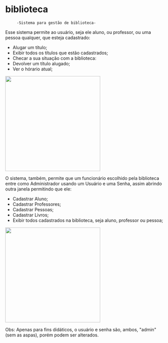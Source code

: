 # biblioteca
         -Sistema para gestão de biblioteca-
         
Esse sistema permite ao usuário, seja ele aluno, ou professor, ou uma pessoa qualquer, que esteja cadastrado:
- Alugar um título;
- Exibir todos os títulos que estão cadastrados;
- Checar a sua situação com a biblioteca:
- Devolver um título alugado;
- Ver o hórario atual;

<img src="https://i.imgur.com/Kc8ocIU.png" width="300">


O sistema, também, permite que um funcionário escolhido pela biblioteca entre como Administrador usando um Usuário e uma Senha, assim abrindo outra janela permitindo que ele:
- Cadastrar Aluno;
- Cadastrar Professores;
- Cadastrar Pessoas;
- Cadastrar Livros;
- Exibir todos cadastrados na biblioteca, seja aluno, professor ou pessoa;


<img src="https://i.imgur.com/AYaRKRc.png" width="300">

Obs: Apenas para fins didáticos, o usuário e senha são, ambos, "admin" (sem as aspas), porém podem ser alterados.
